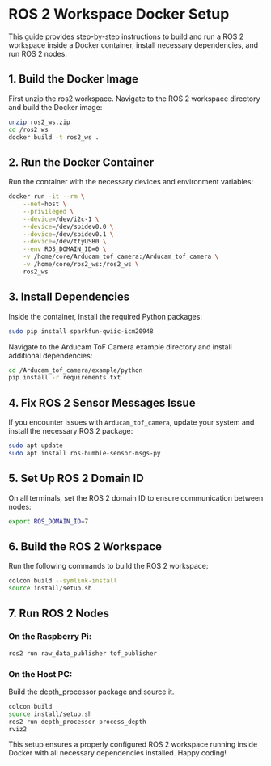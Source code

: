 # ROS 2 Workspace Docker Setup

This guide provides step-by-step instructions to build and run a ROS 2 workspace inside a Docker container, install necessary dependencies, and run ROS 2 nodes.

## 1. Build the Docker Image
First unzip the ros2 workspace. Navigate to the ROS 2 workspace directory and build the Docker image:

```bash
unzip ros2_ws.zip
cd /ros2_ws
docker build -t ros2_ws .
```

## 2. Run the Docker Container
Run the container with the necessary devices and environment variables:

```bash
docker run -it --rm \
    --net=host \
    --privileged \
    --device=/dev/i2c-1 \
    --device=/dev/spidev0.0 \
    --device=/dev/spidev0.1 \
    --device=/dev/ttyUSB0 \
    --env ROS_DOMAIN_ID=0 \
    -v /home/core/Arducam_tof_camera:/Arducam_tof_camera \
    -v /home/core/ros2_ws:/ros2_ws \
    ros2_ws
```

## 3. Install Dependencies
Inside the container, install the required Python packages:

```bash
sudo pip install sparkfun-qwiic-icm20948
```

Navigate to the Arducam ToF Camera example directory and install additional dependencies:

```bash
cd /Arducam_tof_camera/example/python
pip install -r requirements.txt
```

## 4. Fix ROS 2 Sensor Messages Issue
If you encounter issues with `Arducam_tof_camera`, update your system and install the necessary ROS 2 package:

```bash
sudo apt update
sudo apt install ros-humble-sensor-msgs-py
```

## 5. Set Up ROS 2 Domain ID
On all terminals, set the ROS 2 domain ID to ensure communication between nodes:

```bash
export ROS_DOMAIN_ID=7
```

## 6. Build the ROS 2 Workspace
Run the following commands to build the ROS 2 workspace:

```bash
colcon build --symlink-install
source install/setup.sh
```

## 7. Run ROS 2 Nodes
### On the Raspberry Pi:
```bash
ros2 run raw_data_publisher tof_publisher
```

### On the Host PC:
Build the depth_processor package and source it.
```bash
colcon build
source install/setup.sh
ros2 run depth_processor process_depth
rviz2
```

This setup ensures a properly configured ROS 2 workspace running inside Docker with all necessary dependencies installed. Happy coding!

